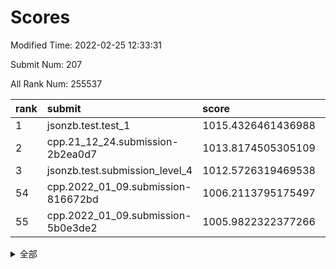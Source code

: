 # Scores

Modified Time: 2022-02-25 12:33:31

Submit Num: 207

All Rank Num: 255537

| rank |               submit               |       score        |       sigma        | pk_num |
| :--- | :--------------------------------- | :----------------- | :----------------- | :----- |
| 1    | jsonzb.test.test_1                 | 1015.4326461436988 | 0.8786452872978675 | 4941   |
| 2    | cpp.21_12_24.submission-2b2ea0d7   | 1013.8174505305109 | 0.8158172248786276 | 4935   |
| 3    | jsonzb.test.submission_level_4     | 1012.5726319469538 | 0.802103856365725  | 4932   |
| 54   | cpp.2022_01_09.submission-816672bd | 1006.2113795175497 | 0.7334718286901847 | 4941   |
| 55   | cpp.2022_01_09.submission-5b0e3de2 | 1005.9822322377266 | 0.7193186632187765 | 4939   |


<details>
<summary>全部</summary>

| rank |                 submit                 |       score        |       sigma        | pk_num |
| :--- | :------------------------------------- | :----------------- | :----------------- | :----- |
| 1    | jsonzb.test.test_1                     | 1015.4326461436988 | 0.8786452872978675 | 4941   |
| 2    | cpp.21_12_24.submission-2b2ea0d7       | 1013.8174505305109 | 0.8158172248786276 | 4935   |
| 3    | jsonzb.test.submission_level_4         | 1012.5726319469538 | 0.802103856365725  | 4932   |
| 4    | gobigger.level_3.submission_level_3_20 | 1011.6179690354461 | 0.7680789978732923 | 4932   |
| 5    | gobigger.level_3.submission_level_3_24 | 1011.6075702656387 | 0.7895215367755087 | 4934   |
| 6    | gobigger.level_3.submission_level_3_31 | 1011.3982959592445 | 0.7760487770360975 | 4930   |
| 7    | gobigger.level_3.submission_level_3_8  | 1011.3106795279527 | 0.780123176977399  | 4940   |
| 8    | gobigger.level_3.submission_level_3_35 | 1011.3070853348192 | 0.7739486697563879 | 4939   |
| 9    | gobigger.level_3.submission_level_3_38 | 1011.21044330316   | 0.7723043355789646 | 4937   |
| 10   | gobigger.level_3.submission_level_3_32 | 1011.1031095049576 | 0.7707951336474251 | 4937   |
| 11   | gobigger.level_3.submission_level_3_1  | 1010.9289702647137 | 0.7769811523340058 | 4938   |
| 12   | gobigger.level_3.submission_level_3_11 | 1010.8801292151345 | 0.7744668706157585 | 4941   |
| 13   | gobigger.level_3.submission_level_3_9  | 1010.8326100181622 | 0.7572049539449299 | 4941   |
| 14   | gobigger.level_3.submission_level_3_28 | 1010.7316422854373 | 0.7640024214889968 | 4938   |
| 15   | gobigger.level_3.submission_level_3_17 | 1010.6446313740757 | 0.760755761009771  | 4939   |
| 16   | gobigger.level_3.submission_level_3_12 | 1010.582987822122  | 0.7583107030646562 | 4940   |
| 17   | gobigger.level_3.submission_level_3_44 | 1010.4560790568938 | 0.766315055233151  | 4939   |
| 18   | gobigger.level_3.submission_level_3_4  | 1010.3659848252622 | 0.7560231068375388 | 4939   |
| 19   | gobigger.level_3.submission_level_3_0  | 1010.3396956394162 | 0.754846607501798  | 4944   |
| 20   | gobigger.level_3.submission_level_3_41 | 1010.3284330726864 | 0.7536985039101491 | 4935   |
| 21   | gobigger.level_3.submission_level_3_15 | 1010.3049681942823 | 0.7387203348047238 | 4934   |
| 22   | gobigger.level_3.submission_level_3_5  | 1010.2940473814114 | 0.7839319534772808 | 4931   |
| 23   | gobigger.level_3.submission_level_3_10 | 1010.209970304157  | 0.7490072281977239 | 4934   |
| 24   | gobigger.level_3.submission_level_3_47 | 1010.1874155444092 | 0.7631821043364031 | 4938   |
| 25   | gobigger.level_3.submission_level_3_33 | 1010.1503191366259 | 0.7529842517074702 | 4939   |
| 26   | gobigger.level_3.submission_level_3_14 | 1009.9403839460838 | 0.7718904331002447 | 4939   |
| 27   | gobigger.level_3.submission_level_3_37 | 1009.9201119997398 | 0.7710172585025898 | 4939   |
| 28   | gobigger.level_3.submission_level_3_22 | 1009.8891807153079 | 0.7491417885297265 | 4937   |
| 29   | gobigger.level_3.submission_level_3_36 | 1009.868710905284  | 0.7456773179491164 | 4938   |
| 30   | gobigger.level_3.submission_level_3_21 | 1009.865451190391  | 0.7556713982995431 | 4939   |
| 31   | gobigger.level_3.submission_level_3_49 | 1009.8630310377291 | 0.7608328938047368 | 4940   |
| 32   | gobigger.level_3.submission_level_3_29 | 1009.8297426914519 | 0.7554925403156785 | 4936   |
| 33   | gobigger.level_3.submission_level_3_27 | 1009.7537244719283 | 0.7496398727372608 | 4940   |
| 34   | gobigger.level_3.submission_level_3_48 | 1009.6495603397422 | 0.7618627172412538 | 4938   |
| 35   | gobigger.level_3.submission_level_3_34 | 1009.4350628432805 | 0.7686320477633514 | 4937   |
| 36   | gobigger.level_3.submission_level_3_25 | 1009.3955587707125 | 0.7437266781791412 | 4936   |
| 37   | gobigger.level_3.submission_level_3_40 | 1009.3813196067341 | 0.7550286936234794 | 4938   |
| 38   | gobigger.level_3.submission_level_3_6  | 1009.3603938976333 | 0.7508088729788718 | 4936   |
| 39   | gobigger.level_3.submission_level_3_39 | 1009.3500530746836 | 0.7718217838354684 | 4938   |
| 40   | gobigger.level_3.submission_level_3_46 | 1009.2927646561903 | 0.7598999478588219 | 4942   |
| 41   | gobigger.level_3.submission_level_3_45 | 1009.2921811500711 | 0.7508139673653984 | 4939   |
| 42   | gobigger.level_3.submission_level_3_23 | 1009.2692657249883 | 0.7359961458500387 | 4942   |
| 43   | gobigger.level_3.submission_level_3_2  | 1009.1833701877651 | 0.7222877454427591 | 4936   |
| 44   | gobigger.level_3.submission_level_3_18 | 1009.1091858999623 | 0.7290179355389566 | 4941   |
| 45   | gobigger.level_3.submission_level_3_13 | 1009.0344400486111 | 0.7355482753597055 | 4942   |
| 46   | gobigger.level_3.submission_level_3_19 | 1008.9979239181532 | 0.7460481892303227 | 4938   |
| 47   | gobigger.level_3.submission_level_3_7  | 1008.9825789183283 | 0.7452912238849575 | 4937   |
| 48   | gobigger.level_3.submission_level_3_16 | 1008.8262716298841 | 0.7651179162493896 | 4938   |
| 49   | gobigger.level_3.submission_level_3_3  | 1008.6896398041869 | 0.7571847133857473 | 4934   |
| 50   | gobigger.level_3.submission_level_3_30 | 1008.6147647072265 | 0.7428955281345728 | 4940   |
| 51   | gobigger.level_3.submission_level_3_42 | 1008.4279119348063 | 0.7305638166820456 | 4935   |
| 52   | gobigger.level_3.submission_level_3_43 | 1008.1995584439013 | 0.7397598520582288 | 4937   |
| 53   | gobigger.level_3.submission_level_3_26 | 1007.0779226037996 | 0.7269105276798424 | 4941   |
| 54   | cpp.2022_01_09.submission-816672bd     | 1006.2113795175497 | 0.7334718286901847 | 4941   |
| 55   | cpp.2022_01_09.submission-5b0e3de2     | 1005.9822322377266 | 0.7193186632187765 | 4939   |
| 56   | gobigger.level_1.submission_level_1_22 | 1005.5703948146333 | 0.7301985459525886 | 4936   |
| 57   | gobigger.level_1.submission_level_1_1  | 1005.5107451519492 | 0.7309612744875521 | 4938   |
| 58   | gobigger.level_1.submission_level_1_37 | 1005.1881040352581 | 0.7386874409905777 | 4940   |
| 59   | gobigger.level_1.submission_level_1_47 | 1004.5361631103733 | 0.7175428427097157 | 4939   |
| 60   | gobigger.level_1.submission_level_1_4  | 1004.2492961412901 | 0.7188786573116125 | 4935   |
| 61   | gobigger.level_1.submission_level_1_24 | 1004.0133884845781 | 0.7211778835663475 | 4935   |
| 62   | gobigger.level_1.submission_level_1_0  | 1003.9735329539611 | 0.7189087468204839 | 4934   |
| 63   | gobigger.level_1.submission_level_1_27 | 1003.9577311235013 | 0.7288446193969342 | 4942   |
| 64   | gobigger.level_1.submission_level_1_12 | 1003.9452649343605 | 0.7226812359326488 | 4940   |
| 65   | gobigger.level_1.submission_level_1_23 | 1003.9170394537637 | 0.719236309327403  | 4932   |
| 66   | gobigger.level_1.submission_level_1_17 | 1003.9160878379844 | 0.7265061015423689 | 4939   |
| 67   | gobigger.level_1.submission_level_1_32 | 1003.8994651300183 | 0.7229271948271677 | 4938   |
| 68   | gobigger.level_1.submission_level_1_10 | 1003.8702011672773 | 0.7203379748709619 | 4941   |
| 69   | gobigger.level_1.submission_level_1_45 | 1003.6951437441763 | 0.7178056362666063 | 4939   |
| 70   | gobigger.level_1.submission_level_1_5  | 1003.6761109456389 | 0.7142259844308074 | 4934   |
| 71   | gobigger.level_1.submission_level_1_46 | 1003.6490714576704 | 0.7196695749432511 | 4939   |
| 72   | gobigger.level_1.submission_level_1_35 | 1003.6434057562205 | 0.7190658523191653 | 4935   |
| 73   | gobigger.level_1.submission_level_1_39 | 1003.6208102223899 | 0.7189902079400571 | 4936   |
| 74   | gobigger.level_1.submission_level_1_18 | 1003.5985809068145 | 0.7174336553566074 | 4936   |
| 75   | gobigger.level_1.submission_level_1_40 | 1003.5876580119229 | 0.715416003836254  | 4940   |
| 76   | gobigger.level_1.submission_level_1_31 | 1003.5601589020822 | 0.7059616561540104 | 4944   |
| 77   | gobigger.level_1.submission_level_1_14 | 1003.4731585173298 | 0.7245709832095273 | 4936   |
| 78   | gobigger.level_1.submission_level_1_13 | 1003.4367339912518 | 0.7174071731525712 | 4935   |
| 79   | gobigger.level_1.submission_level_1_25 | 1003.3695756175208 | 0.7077398437733113 | 4939   |
| 80   | gobigger.level_1.submission_level_1_49 | 1003.3687608192168 | 0.7287815599780718 | 4941   |
| 81   | gobigger.level_1.submission_level_1_38 | 1003.3007088918255 | 0.7159542107786323 | 4939   |
| 82   | gobigger.level_1.submission_level_1_6  | 1003.2257116324495 | 0.7211007475523957 | 4940   |
| 83   | gobigger.level_1.submission_level_1_44 | 1003.2179636307463 | 0.7122940216452823 | 4938   |
| 84   | gobigger.level_1.submission_level_1_9  | 1003.192761220787  | 0.7298654494735474 | 4937   |
| 85   | gobigger.level_1.submission_level_1_28 | 1003.0268541066079 | 0.7128809257690836 | 4937   |
| 86   | gobigger.level_1.submission_level_1_30 | 1003.0064655000168 | 0.7159620663350271 | 4944   |
| 87   | gobigger.level_1.submission_level_1_43 | 1002.9660164157407 | 0.7246136161686704 | 4939   |
| 88   | gobigger.level_1.submission_level_1_2  | 1002.8721520317386 | 0.706615652213593  | 4939   |
| 89   | gobigger.level_1.submission_level_1_42 | 1002.8448112635406 | 0.7260940382636188 | 4942   |
| 90   | gobigger.level_1.submission_level_1_11 | 1002.7860347477177 | 0.7174740780679438 | 4939   |
| 91   | gobigger.level_1.submission_level_1_20 | 1002.7801661364886 | 0.7182743942819996 | 4938   |
| 92   | gobigger.level_1.submission_level_1_19 | 1002.7314689169555 | 0.7117617258977453 | 4939   |
| 93   | gobigger.level_1.submission_level_1_33 | 1002.7254281002694 | 0.7015490671155706 | 4936   |
| 94   | gobigger.level_1.submission_level_1_16 | 1002.7222679561969 | 0.7106265151959507 | 4938   |
| 95   | gobigger.level_1.submission_level_1_15 | 1002.7136079701526 | 0.7061297182158126 | 4936   |
| 96   | gobigger.level_1.submission_level_1_36 | 1002.5647683566078 | 0.7227448413813323 | 4936   |
| 97   | gobigger.level_1.submission_level_1_8  | 1002.5304108747574 | 0.7201680793088031 | 4938   |
| 98   | gobigger.level_1.submission_level_1_29 | 1002.5134782976706 | 0.7175992751232066 | 4938   |
| 99   | gobigger.level_1.submission_level_1_7  | 1002.4687847479033 | 0.7102950691715387 | 4937   |
| 100  | gobigger.level_1.submission_level_1_3  | 1002.4554142305129 | 0.7119761278772117 | 4937   |
| 101  | gobigger.level_1.submission_level_1_21 | 1002.4495336600195 | 0.7219992561083981 | 4939   |
| 102  | gobigger.level_1.submission_level_1_48 | 1002.3817989089954 | 0.7207861218093708 | 4932   |
| 103  | gobigger.level_1.submission_level_1_34 | 1002.3450923889687 | 0.708398976185369  | 4937   |
| 104  | gobigger.level_1.submission_level_1_41 | 1002.2238517393168 | 0.726389898702104  | 4931   |
| 105  | gobigger.level_1.submission_level_1_26 | 1002.0593163077348 | 0.7105884990291427 | 4943   |
| 106  | gobigger.random.submission_random_39   | 997.1903185495883  | 0.7218167926677719 | 4932   |
| 107  | gobigger.random.submission_random_14   | 997.0324595574458  | 0.7215854415413286 | 4943   |
| 108  | gobigger.random.submission_random_2    | 997.0027518509041  | 0.7130462478186752 | 4942   |
| 109  | gobigger.random.submission_random_19   | 997.0007013756367  | 0.7180032284527212 | 4937   |
| 110  | gobigger.random.submission_random_32   | 996.9833488834357  | 0.7123441627002843 | 4937   |
| 111  | gobigger.random.submission_random_25   | 996.8507379851169  | 0.7113245958531565 | 4928   |
| 112  | gobigger.random.submission_random_42   | 996.7887836451905  | 0.7167790975729713 | 4934   |
| 113  | gobigger.random.submission_random_47   | 996.7446515210742  | 0.7008405562704212 | 4939   |
| 114  | gobigger.random.submission_random_10   | 996.7327151015895  | 0.7101055739788055 | 4943   |
| 115  | gobigger.random.submission_random_8    | 996.6562928199974  | 0.7155739978931278 | 4938   |
| 116  | gobigger.random.submission_random_33   | 996.6222288837893  | 0.7095049030029662 | 4941   |
| 117  | gobigger.random.submission_random_3    | 996.5975273224063  | 0.7044154797155703 | 4939   |
| 118  | gobigger.random.submission_random_45   | 996.5807720524003  | 0.7035678578247303 | 4934   |
| 119  | gobigger.random.submission_random_6    | 996.3687112967674  | 0.7052632015191029 | 4944   |
| 120  | gobigger.random.submission_random_20   | 996.3552953369787  | 0.7093736006892885 | 4940   |
| 121  | gobigger.random.submission_random_7    | 996.3065178545286  | 0.7178468169844919 | 4935   |
| 122  | gobigger.random.submission_random_35   | 996.288516246763   | 0.7210180404953801 | 4938   |
| 123  | gobigger.random.submission_random_4    | 996.2085520964004  | 0.7137091503931984 | 4937   |
| 124  | gobigger.random.submission_random_11   | 996.1758910584973  | 0.7132316812845205 | 4935   |
| 125  | gobigger.random.submission_random_26   | 996.1213432640232  | 0.6944309852200893 | 4933   |
| 126  | gobigger.random.submission_random_43   | 996.1096883363593  | 0.7102822385881874 | 4939   |
| 127  | gobigger.random.submission_random_23   | 996.1046654374264  | 0.7192411633272197 | 4938   |
| 128  | gobigger.random.submission_random_21   | 996.0748837531329  | 0.7130471605527917 | 4939   |
| 129  | gobigger.random.submission_random_44   | 996.0260732261037  | 0.7083657211337384 | 4937   |
| 130  | gobigger.random.submission_random_15   | 995.9280434188354  | 0.7075639959096657 | 4933   |
| 131  | gobigger.random.submission_random_18   | 995.8220524416828  | 0.7027495005683757 | 4936   |
| 132  | gobigger.random.submission_random_0    | 995.804759642139   | 0.7096784297623252 | 4937   |
| 133  | gobigger.random.submission_random_37   | 995.7739008940026  | 0.7123208437901769 | 4939   |
| 134  | gobigger.random.submission_random_29   | 995.6684768183611  | 0.70042205753863   | 4938   |
| 135  | gobigger.random.submission_random_49   | 995.6538939085199  | 0.7080186205201635 | 4940   |
| 136  | gobigger.random.submission_random_30   | 995.5942282691676  | 0.6900598875048112 | 4941   |
| 137  | gobigger.random.submission_random_5    | 995.5840172860976  | 0.7078428009468738 | 4937   |
| 138  | gobigger.random.submission_random_38   | 995.5828133295588  | 0.7237553589854411 | 4941   |
| 139  | gobigger.random.submission_random_41   | 995.5624937443629  | 0.7111480257625337 | 4937   |
| 140  | gobigger.random.submission_random_46   | 995.48471771253    | 0.7092626068714026 | 4936   |
| 141  | gobigger.random.submission_random_1    | 995.4843844615672  | 0.7284848320061845 | 4937   |
| 142  | gobigger.random.submission_random_17   | 995.4028715531036  | 0.7059541669819879 | 4937   |
| 143  | gobigger.random.submission_random_16   | 995.3822276510374  | 0.7196593893257537 | 4939   |
| 144  | gobigger.random.submission_random_31   | 995.3741345824335  | 0.7042276045453946 | 4936   |
| 145  | gobigger.random.submission_random_48   | 995.3323251426218  | 0.7116410982120981 | 4942   |
| 146  | gobigger.random.submission_random_22   | 995.1789344822812  | 0.7051196727362412 | 4935   |
| 147  | gobigger.random.submission_random_34   | 995.127659670944   | 0.7099373601100449 | 4940   |
| 148  | gobigger.random.submission_random_24   | 995.1255827734245  | 0.7209781322339179 | 4932   |
| 149  | gobigger.random.submission_random_13   | 995.1199334507598  | 0.709120012852804  | 4940   |
| 150  | gobigger.random.submission_random_40   | 995.0420045592164  | 0.7115710857054693 | 4939   |
| 151  | gobigger.random.submission_random_36   | 995.0292631624935  | 0.7218679419665399 | 4939   |
| 152  | gobigger.random.submission_random_9    | 994.8835967004223  | 0.712079504966832  | 4935   |
| 153  | gobigger.random.submission_random_27   | 994.8787170046257  | 0.7174422606691766 | 4938   |
| 154  | gobigger.random.submission_random_28   | 994.8387502958844  | 0.7112917914964794 | 4937   |
| 155  | gobigger.random.submission_random_12   | 994.5806944487615  | 0.7106756505967663 | 4939   |
| 156  | gobigger.level_2.submission_level_2_36 | 994.3132071026193  | 0.719498180691232  | 4946   |
| 157  | gobigger.level_2.submission_level_2_49 | 993.6901653638806  | 0.715509184473866  | 4942   |
| 158  | gobigger.level_2.submission_level_2_23 | 993.6014373211244  | 0.7345644819291515 | 4937   |
| 159  | gobigger.level_2.submission_level_2_22 | 993.2753609742064  | 0.752050077971494  | 4936   |
| 160  | gobigger.level_2.submission_level_2_48 | 993.2327129334388  | 0.7404292376812247 | 4939   |
| 161  | gobigger.level_2.submission_level_2_0  | 993.1939082147042  | 0.7352740396190789 | 4935   |
| 162  | gobigger.level_2.submission_level_2_4  | 993.1854015336743  | 0.7322634195405453 | 4941   |
| 163  | gobigger.level_2.submission_level_2_2  | 993.1832568796883  | 0.7376566263529836 | 4937   |
| 164  | gobigger.level_2.submission_level_2_28 | 993.0320268664909  | 0.7313343198311045 | 4940   |
| 165  | gobigger.level_2.submission_level_2_1  | 992.933217870432   | 0.7314063605281491 | 4933   |
| 166  | gobigger.level_2.submission_level_2_46 | 992.8763084442257  | 0.7494254541079542 | 4934   |
| 167  | gobigger.level_2.submission_level_2_42 | 992.8044202203074  | 0.7582267798130008 | 4938   |
| 168  | gobigger.level_2.submission_level_2_26 | 992.735975797588   | 0.7505950294795922 | 4943   |
| 169  | gobigger.level_2.submission_level_2_32 | 992.6776773304373  | 0.7502351947671677 | 4937   |
| 170  | gobigger.level_2.submission_level_2_37 | 992.646692036082   | 0.7509500799230291 | 4940   |
| 171  | gobigger.level_2.submission_level_2_40 | 992.6111452776375  | 0.7443023313356494 | 4935   |
| 172  | gobigger.level_2.submission_level_2_20 | 992.4465408325885  | 0.7274034325381374 | 4940   |
| 173  | gobigger.level_2.submission_level_2_21 | 992.3415721386577  | 0.7376402150371796 | 4935   |
| 174  | gobigger.level_2.submission_level_2_35 | 992.32357028671    | 0.7489466893261869 | 4936   |
| 175  | gobigger.level_2.submission_level_2_43 | 992.2939754080217  | 0.7543226624653061 | 4936   |
| 176  | gobigger.level_2.submission_level_2_29 | 992.2703627444945  | 0.7351006711589535 | 4944   |
| 177  | gobigger.level_2.submission_level_2_6  | 992.2331421469987  | 0.7582848243791439 | 4938   |
| 178  | gobigger.level_2.submission_level_2_11 | 992.165043936966   | 0.7317438897804615 | 4936   |
| 179  | gobigger.level_2.submission_level_2_7  | 992.0855330598126  | 0.7409094927710304 | 4943   |
| 180  | gobigger.level_2.submission_level_2_15 | 992.0055276562906  | 0.7269898483629873 | 4934   |
| 181  | gobigger.level_2.submission_level_2_16 | 991.9295898354396  | 0.7330523927965323 | 4939   |
| 182  | gobigger.level_2.submission_level_2_8  | 991.8520718964801  | 0.7457771726801179 | 4937   |
| 183  | gobigger.level_2.submission_level_2_12 | 991.8021509186126  | 0.7434995520904912 | 4943   |
| 184  | gobigger.level_2.submission_level_2_33 | 991.7828914823042  | 0.7414342814057883 | 4939   |
| 185  | gobigger.level_2.submission_level_2_10 | 991.7288983144913  | 0.7550826575955798 | 4936   |
| 186  | gobigger.level_2.submission_level_2_5  | 991.7128664655296  | 0.7314944399750639 | 4937   |
| 187  | gobigger.level_2.submission_level_2_13 | 991.7116765832982  | 0.7818869342049852 | 4938   |
| 188  | gobigger.level_2.submission_level_2_25 | 991.679182522432   | 0.748186267972461  | 4940   |
| 189  | gobigger.level_2.submission_level_2_41 | 991.6593567603705  | 0.7518839311413791 | 4935   |
| 190  | gobigger.level_2.submission_level_2_45 | 991.5512954809664  | 0.7591637829682841 | 4941   |
| 191  | gobigger.level_2.submission_level_2_9  | 991.4231261139066  | 0.734767804849531  | 4937   |
| 192  | gobigger.level_2.submission_level_2_24 | 991.3750481348742  | 0.7647898194446121 | 4942   |
| 193  | gobigger.level_2.submission_level_2_19 | 991.3056559043326  | 0.7680129457752193 | 4934   |
| 194  | gobigger.level_2.submission_level_2_3  | 991.1405448763301  | 0.7314192103960994 | 4937   |
| 195  | gobigger.level_2.submission_level_2_18 | 991.1145946817848  | 0.7579134548261253 | 4941   |
| 196  | gobigger.level_2.submission_level_2_27 | 991.0776561208646  | 0.751735487505806  | 4943   |
| 197  | gobigger.level_2.submission_level_2_14 | 991.044059087321   | 0.7500772501879422 | 4943   |
| 198  | gobigger.level_2.submission_level_2_47 | 991.0346359510673  | 0.7393925624114402 | 4937   |
| 199  | gobigger.level_2.submission_level_2_34 | 990.95001324496    | 0.7407639756742983 | 4939   |
| 200  | gobigger.level_2.submission_level_2_38 | 990.8405526616474  | 0.7603902021930746 | 4935   |
| 201  | gobigger.level_2.submission_level_2_39 | 990.7765370632708  | 0.763462131356886  | 4937   |
| 202  | gobigger.level_2.submission_level_2_30 | 990.6449676849257  | 0.7571859983294332 | 4937   |
| 203  | gobigger.level_2.submission_level_2_17 | 990.5990845543749  | 0.7737659507925967 | 4937   |
| 204  | gobigger.level_2.submission_level_2_31 | 990.3969465525176  | 0.7499661599318911 | 4943   |
| 205  | gobigger.level_2.submission_level_2_44 | 990.3246134997269  | 0.7585549551502322 | 4936   |
| 206  | gobigger.none.submission_none_0        | 977.1362607437443  | 1.45745799706944   | 4940   |
| 207  | gobigger.none.submission_none_1        | 976.4516753947421  | 1.4926215339719018 | 4939   |

</details>